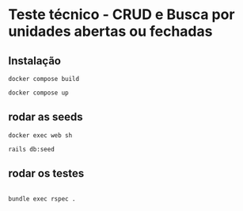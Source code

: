 # Teste técnico - CRUD e Busca por unidades abertas ou fechadas

## Instalação

```
docker compose build

docker compose up
```

## rodar as seeds

```
docker exec web sh

rails db:seed

```

## rodar os testes

```

bundle exec rspec .

```
